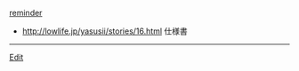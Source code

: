 ---
---

[reminder](/reminder)

* http://lowlife.jp/yasusii/stories/16.html 仕様書




----
[Edit](https://github.com/vitroid/vitroid.github.io/edit/master/MD/BitTorrent.md)
